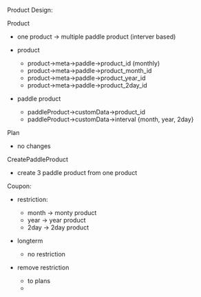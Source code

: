 Product Design:

Product
+ one product -> multiple paddle product (interver based)
+ product
  + product->meta->paddle->product_id (monthly)
  + product->meta->paddle->product_month_id
  + product->meta->paddle->product_year_id
  + product->meta->paddle->product_2day_id

+ paddle product
  + paddleProduct->customData->product_id
  + paddleProduct->customData->interval {month, year, 2day}

Plan
+ no changes

CreatePaddleProduct
+ create 3 paddle product from one product

Coupon:
+ restriction:
  + month -> monty product
  + year -> year product
  + 2day -> 2day product

+ longterm
  + no restriction

+ remove restriction
  + to plans
  +
